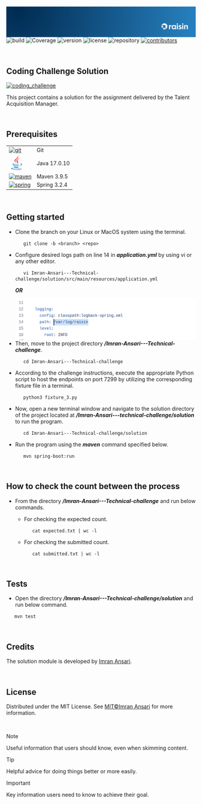 <br />
<div>
  <a href="https://github.com/othneildrew/Best-README-Template">
    <img  style="float: right;"  src="src/main/resources/join_raisin_linkedIn.jpeg" alt="Logo" top="0" left="0">
  </a>
</div>

<!-------------------------------------------------------BADGES----------------------------------------------------------->

<br/>

![build][build]
![Coverage][coverage]
![version][version]
![license][license]
![repository][repository]
[![contributors][contributors]][developers]


<br/>
<!------------------------------------------------------PROJECT----------------------------------------------------------->

## Coding Challenge Solution

[![coding_challenge](https://img.shields.io/badge/Coding_Challenge-58D68D)](https://github.com/raisin-recruiting/Imran-Ansari---Technical-challenge/blob/master/README.md)

This project contains a solution for the assignment delivered by the Talent Acquisition Manager.

<br/>
<!---------------------------------------------------PREREQUISITES-------------------------------------------------------->

## Prerequisites

<table>
   <tr>
      <td><a href="https://git-scm.com/" target="_blank" rel="noreferrer"> <img src="https://www.vectorlogo.zone/logos/git-scm/git-scm-icon.svg" alt="git" width="40" height="40"/> </a></td>
      <td><a>Git</a></td>
   </tr>
   <tr>
      <td><a href="https://www.oracle.com/in/java/technologies/downloads/#java17" target="" rel="noreferrer"> 
            <img src="https://raw.githubusercontent.com/devicons/devicon/master/icons/java/java-original.svg" alt="java" width="40" height="40"/></a></td>
      <td><a>Java 17.0.10</a></td>
   </tr>
   <tr>
      <td><a href="https://maven.apache.org/" target="_blank" rel="noreferrer"> <img src="https://res.cloudinary.com/canonical/image/fetch/f_auto,q_auto,fl_sanitize,w_60,h_60/https://dashboard.snapcraft.io/site_media/appmedia/2024/03/maven.png" alt="maven" width="40" height="40"/></a> 
      </td>
      <td><a>Maven 3.9.5</a></td>
   </tr>
   <tr>
      <td><a href="https://spring.io/" target="_blank" rel="noreferrer"><img src="https://www.vectorlogo.zone/logos/springio/springio-icon.svg" alt="spring" width="40" height="40"/> </a></td>
      <td><a>Spring 3.2.4</a></td>
   </tr>
</table>
 
<br/>

<!--------------------------------------------------GETTING STARTED------------------------------------------------------->

## Getting started

- Clone the branch on your Linux or MacOS system using the terminal.
  
     ```
        git clone -b <branch> <repo>
     ```
- Configure desired logs path on line 14 in **_application.yml_** by using vi or any other editor.

     ```
        vi Imran-Ansari---Technical-challenge/solution/src/main/resources/application.yml
     ```

     **_OR_**
     <br />
     <div>
      <a href="https://github.com/othneildrew/Best-README-Template">
      <img  style="float: right;"  src="src/main/resources/Screenshot%20from%202024-04-05%2019-18-05.png" alt="Logo" top="0" left="0">
      </a>
      </div>
  
- Then, move to the project directory **_/Imran-Ansari---Technical-challenge_**.

     ```
        cd Imran-Ansari---Technical-challenge
     ```

- According to the challenge instructions, execute the appropriate Python script to host the endpoints on port 7299 by utilizing the corresponding fixture file in a terminal.

     ```
        python3 fixture_3.py
     ```

- Now, open a new terminal window and navigate to the solution directory of the project located at **_/Imran-Ansari---technical-challenge/solution_** to run the program.

     ```
        cd Imran-Ansari---Technical-challenge/solution
     ```

- Run the program using the **_maven_** command specified below.

     ```
        mvn spring-boot:run
     ```

<br/>

<!--------------------------------------------------CHECK THE COUNT------------------------------------------------------->

## How to check the count between the process

* From the directory **_/Imran-Ansari---Technical-challenge_** and run below commands.
    - For checking the expected count.

        ```
           cat expected.txt | wc -l
        ```
    - For checking the submitted count.

        ```
           cat submitted.txt | wc -l
        ```
<br/>

<!-------------------------------------------------------TESTS------------------------------------------------------------>

## Tests

- Open the directory **_/Imran-Ansari---Technical-challenge/solution_** and run below command.
```
   mvn test
```

<br/>

<!-------------------------------------------------------CREDITS------------------------------------------------------------>


## Credits
The solution module is developed by [Imran Ansari](https://github.com/imran-dev100).

<br/>

<!-------------------------------------------------------LICENSE------------------------------------------------------------>


## License

Distributed under the MIT License. See [MIT©Imran Ansari](LICENSE) for more information.

<br/>

> [!NOTE]
> Useful information that users should know, even when skimming content.

> [!TIP]
> Helpful advice for doing things better or more easily.

> [!IMPORTANT]
> Key information users need to know to achieve their goal.
<!-----------------------------------------------------BADGES URL---------------------------------------------------------->

[build]:  https://img.shields.io/badge/build-passing-blue
[coverage]: https://img.shields.io/badge/coverage-100-bright_green
[version]: https://img.shields.io/badge/version-1.0-navy
[license]: https://img.shields.io/badge/license-MIT-AED6F1
[repository]: https://img.shields.io/badge/repository-private-brown
[contributors]: https://img.shields.io/badge/contributors-1-chocolate

[developers]: https://github.com/imran-dev100/employee-management-tool/graphs/contributors
<br/>
<!------------------------------------------------------------------------------------------------------------------------->



<!----------------------------------------------------------EOF------------------------------------------------------------>
